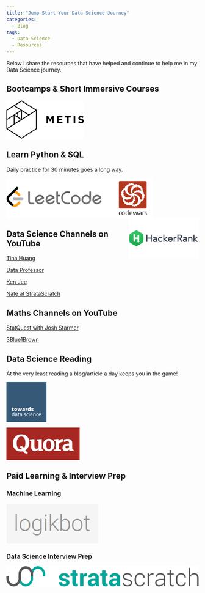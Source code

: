 ```yaml
---
title: "Jump Start Your Data Science Journey"
categories:
  - Blog
tags:
  - Data Science
  - Resources
---
```


Below I share the resources that have helped and continue to help me in my Data Science journey.

## Bootcamps & Short Immersive Courses  

[<img src="/assets/images/metis.png" align="center">](https://www.thisismetis.com/)  

## Learn Python & SQL  

Daily practice for 30 minutes goes a long way.

[<img src="/assets/images/jump_start/leetcode.png" align="left">](https://leetcode.com/) [<img src="/assets/images/jump_start/codewars.png" align="center">](https://www.codewars.com/) [<img src="/assets/images/jump_start/hackerrank.png" align="right">](https://www.hackerrank.com/)  

## Data Science Channels on YouTube  

[Tina Huang](https://www.youtube.com/c/TinaHuang1)

[Data Professor](https://www.youtube.com/c/DataProfessor)

[Ken Jee](https://www.youtube.com/c/KenJee1)

[Nate at StrataScratch](https://www.youtube.com/channel/UCW8Ews7tdKKkBT6GdtQaXvQ)

## Maths Channels on YouTube  

[StatQuest with Josh Starmer](https://www.youtube.com/c/joshstarmer)

[3Blue1Brown](https://www.youtube.com/c/3blue1brown)

## Data Science Reading  

At the very least reading a blog/article a day keeps you in the game!  

[<img src="/assets/images/jump_start/tds.png" align="center">](https://towardsdatascience.com/)  

[<img src="/assets/images/jump_start/quora.png" align="center">](https://www.quora.com/)  

## Paid Learning & Interview Prep  

### Machine Learning  

[<img src="/assets/images/jump_start/logikbot.png" align="center">](https://www.logikbot.com/)  

### Data Science Interview Prep  

[<img src="/assets/images/jump_start/stratascratch.png" align="center">](https://www.stratascratch.com/)  
